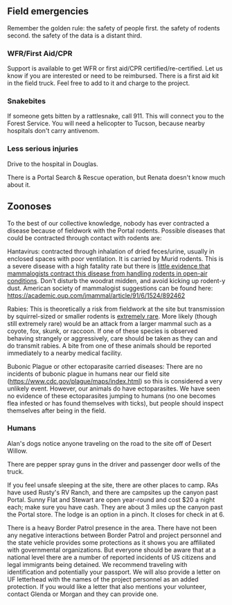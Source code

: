 ## Field emergencies

Remember the golden rule: the safety of people first. the safety of rodents second. the safety of the data is a distant third. 

### WFR/First Aid/CPR

Support is available to get WFR or first aid/CPR certified/re-certified. Let us know if you are interested or need to be reimbursed. There is a first aid kit in the field truck. Feel free to add to it and charge to the project.

### Snakebites

If someone gets bitten by a rattlesnake, call 911. This will connect you to the Forest Service. You will need a helicopter to Tucson, because nearby hospitals don't carry antivenom.

### Less serious injuries

Drive to the hospital in Douglas.

There is a Portal Search & Rescue operation, but Renata doesn't know much about it.

## Zoonoses

To the best of our collective knowledge, nobody has ever contracted a disease because of fieldwork with the Portal rodents. Possible diseases that could be contracted through contact with rodents are:

Hantavirus: contracted through inhalation of dried feces/urine, usually in enclosed spaces with poor ventilation. It is carried by Murid rodents. This is a severe disease with a high fatality rate but there is [little evidence that mammalogists contract this disease from handling rodents in open-air conditions](https://www.ncbi.nlm.nih.gov/pmc/articles/PMC2857298/). Don't disturb the woodrat midden, and avoid kicking up rodent-y dust. American society of mammalogist suggestions can be found here: https://academic.oup.com/jmammal/article/91/6/1524/892462

Rabies: This is theoretically a risk from fieldwork at the site but transmission by squirrel-sized or smaller rodents is [extremely rare](https://www.mdedge.com/emergencymedicine/article/174385/infectious-diseases/when-rodents-attack-review-rabies-and-post). More likely (though still extremely rare) would be an attack from a larger mammal such as a coyote, fox, skunk, or raccoon. If one of these species is observed behaving strangely or aggressively, care should be taken as they can and do transmit rabies. A bite from one of these animals should be reported immediately to a nearby medical facility.

Bubonic Plague or other ectoparasite carried diseases: There are no incidents of bubonic plague in humans near our field site (https://www.cdc.gov/plague/maps/index.html) so this is considered a very unlikely event. However, our animals do have ectoparasites. We have seen no evidence of these ectoparasites jumping to humans (no one becomes flea infested or has found themselves with ticks), but people should inspect themselves after being in the field.

### Humans

Alan's dogs notice anyone traveling on the road to the site off of Desert Willow. 

There are pepper spray guns in the driver and passenger door wells of the truck.

If you feel unsafe sleeping at the site, there are other places to camp. RAs have used Rusty's RV Ranch, and there are campsites up the canyon past Portal. Sunny Flat and Stewart are open year-round and cost $20 a night each; make sure you have cash. They are about 3 miles up the canyon past the Portal store. The lodge is an option in a pinch. It closes for check in at 6. 

There is a heavy Border Patrol presence in the area. There have not been any negative interactions between Border Patrol and project personnel and the state vehicle provides some protections as it shows you are affiliated with governmental organizations. But everyone should be aware that at a national level there are a number of reported incidents of US citizens and legal immigrants being detained. We recommend traveling with identification and potentially your passport. We will also provide a letter on UF letterhead with the names of the project personnel as an added protection. If you would like a letter that also mentions your volunteer, contact Glenda or Morgan and they can provide one.